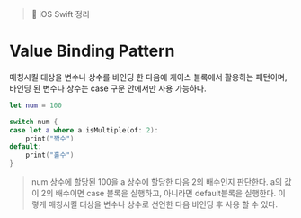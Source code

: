 > 📝 iOS Swift 정리

# Value Binding Pattern
매칭시킬 대상을 변수나 상수를 바인딩 한 다음에 케이스 블록에서 활용하는 패턴이며, 바인딩 된 변수나 상수는 case 구문 안에서만 사용 가능하다.
```swift
let num = 100

switch num {
case let a where a.isMultiple(of: 2):
    print("짝수")
default:
    print("홀수")                
}
```
> num 상수에 할당된 100을 a 상수에 할당한 다음 2의 배수인지 판단한다. a의 값이 2의 배수이면 case 블록을 실행하고, 아니라면 default블록을 실행한다. 이렇게 매칭시킬 대상을 변수나 상수로 선언한 다음 바인딩 후 사용 할 수 있다.

